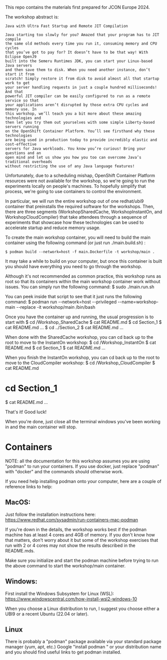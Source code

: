 This repo contains the materials first prepared for JCON Europe 2024.

The workshop abstract is:

	Java with Ultra Fast Startup and Remote JIT Compilation

	Java starting too slowly for you? Amazed that your program has to JIT compile
	the same old methods every time you run it, consuming memory and CPU cycles
	that you’ve got to pay for? It doesn’t have to be that way! With Eclipse OpenJ9
	built into the Semeru Runtimes JDK, you can start your Linux-based Java servers
	and then save them to disk. When you need another instance, don’t start it from
	scratch! Simply restore it from disk to avoid almost all that startup work to get
	your server handling requests in just a couple hundred milliseconds! And that
	powerful JIT compiler can be easily configured to run as a remote service so that
	your applications aren’t disrupted by those extra CPU cycles and memory use. In
	this workshop, we’ll teach you a bit more about these amazing technologies and
	then let you try them out yourselves with some simple Liberty-based servers running
	on the OpenShift Container Platform. You’ll see firsthand why these technologies
	are being used in production today to provide incredibly elastic and cost-effective
	servers for Java workloads. You know you’re curious! Bring your questions and an
	open mind and let us show you how you too can overcome Java’s traditional overheads
	without restricting the use of any Java language features!


Unfortunately, due to a scheduling mishap, OpenShift Container Platform resources
were not available for the workshop, so we're going to run the experiments
locally on people's machines. To hopefully simplify that process, we're going to
use containers to control the environment.

In particular, we will run the entire workshop out of one redhat/ubi9 container
that preinstalls the required software for the workshops. Then, there are three
segments (WorkshopSharedCache, WorkshopInstantOn, and WorkshopCloudCompiler)
that take attendees through a sequence of experiments that showcase how these
technologies can be used to accelerate startup and reduce memory usage.

To create the main workshop container, you will need to build the main container
using the following command (or just run ./main.build.sh) :

	$ podman build --network=host -f main.Dockerfile -t workshop/main .

It may take a while to build on your computer, but once this container is built
you should have everything you need to go through the workshop.

Although it's not recommended as common practice, this workshop runs as
root so that its containers within the main workshop container work without
issues. You can simply run the following command:
	$ sudo ./main.run.sh

You can peek inside that script to see that it just runs the following command:
	$ podman run --network=host --privileged --name=workshop-main --replace -it workshop/main /bin/bash

Once you have the container up and running, the usual progression is to start with
$ cd /Workshop_SharedCache
$ cat README.md
$ cd Section_1
$ cat README.md
...
$ cd ../Section_2
$ cat README.md
...

When done with the SharedCache workshop, you can cd back up to the root to move to
the InstantOn workshop:
$ cd /Workshop_InstantOn
$ cat README.md
$ cd Section_1
$ cat README.md
...

When you finish the InstantOn workshop, you can cd back up to the root to move to
the CloudCompiler workshop:
$ cd /Workshop_CloudCompiler
$ cat README.md
# cd Section_1
$ cat README.md
...

That's it! Good luck!

When you're done, just close all the terminal windows you've been working in and
the main container will stop.


# Containers

NOTE: all the documentation for this workshop assumes you are using "podman" to
run your containers. If you use docker, just replace "podman" with "docker" and
the commands should otherwise work.

If you need help installing podman onto your computer, here are a couple of reference
links to help:

## MacOS:
Just follow the installation instructions here:
https://www.redhat.com/sysadmin/run-containers-mac-podman

If you're down in the details, the workshop works best if the podman machine has at
least 4 cores and 4GB of memory. If you don't know how that matters, don't worry about
it but some of the workshop exercises that run with 2 or 4 cores may not show the
results described in the README.mds.

Make sure you initialize and start the podman machine before trying to run the above
command to start the workshop/main container.

## Windows:
First install the Windows Subsystem for Linux (WSL):
https://www.windowscentral.com/how-install-wsl2-windows-10

When you choose a Linux distribution to run, I suggest you choose either a UBI9 or
a recent Ubuntu (22.04 or later).

## Linux
There is probably a "podman" package available via your standard package manager (yum, apt, etc.)
Google "install podman <package manager name>" or your distribution name and you should find
useful links to get podman installed.
